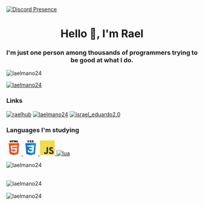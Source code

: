 [![Discord Presence](https://lanyard.cnrad.dev/api/705665813994012695)](https://discord.com/users/705665813994012695)
<h1 align="center">Hello 👋, I'm Rael</h1>
<h3 align="center">I'm just one person among thousands of programmers trying to be good at what I do.</h3>

<p align="left"> <img src="https://komarev.com/ghpvc/?username=laelmano24&label=Profile%20views&color=0e75b6&style=flat" alt="laelmano24" /> </p>

<p align="left"> <a href="https://github.com/ryo-ma/github-profile-trophy"><img src="https://github-profile-trophy.vercel.app/?username=laelmano24" alt="laelmano24" /></a> </p>

<h3 align="left">Links</h3>
<p align="left">
<a href="https://rael-hub-site.vercel.app/" target="blank"><img align="center" src="https://i.postimg.cc/J03rfLjs/4-Sem-T-tulo-20240804215339.png" alt="raelhub" height="30" width="30" /></a>
<a href="https://youtube.com/@laelmano24?si=4LwnhK9LeGWz635-" target="blank"><img align="center" src="https://raw.githubusercontent.com/rahuldkjain/github-profile-readme-generator/master/src/images/icons/Social/youtube.svg" alt="laelmano24" height="30" width="40" /></a>
<a href="https://instagram.com/israel_eduardo2.0" target="blank"><img align="center" src="https://raw.githubusercontent.com/rahuldkjain/github-profile-readme-generator/master/src/images/icons/Social/instagram.svg" alt="israel_eduardo2.0" height="30" width="40" /></a>
</p>

<h3 align="left">Languages I'm studying</h3>
<p align="left"> 
<a href="https://www.w3.org/html/" target="_blank" rel="noreferrer"> <img src="https://raw.githubusercontent.com/devicons/devicon/master/icons/html5/html5-original-wordmark.svg" alt="html5" width="40" height="40"/> </a>
<a href="https://www.w3schools.com/css/" target="_blank" rel="noreferrer"> <img src="https://raw.githubusercontent.com/devicons/devicon/master/icons/css3/css3-original-wordmark.svg" alt="css3" width="40" height="40"/> </a><a href="https://developer.mozilla.org/en-US/docs/Web/JavaScript" target="_blank" rel="noreferrer"> <img src="https://raw.githubusercontent.com/devicons/devicon/master/icons/javascript/javascript-original.svg" alt="javascript" width="40" height="40"/> </a> 
<a href="https://www.lua.org/" target="_blank" rel="noreferrer"> <img src="https://upload.wikimedia.org/wikipedia/commons/thumb/c/cf/Lua-Logo.svg/2048px-Lua-Logo.svg.png" alt="lua" width="40" height="40"/> </a>
</p>

<p><img align="left" src="https://github-readme-stats.vercel.app/api/top-langs?username=laelmano24&show_icons=true&locale=en&layout=compact" alt="laelmano24" /></p>

<br></br>

<p> <img align="center" src="https://github-readme-stats.vercel.app/api?username=laelmano24&show_icons=true&locale=en" alt="laelmano24" /></p>

<p><img align="center" src="https://github-readme-streak-stats.herokuapp.com/?user=laelmano24&" alt="laelmano24" /></p>
